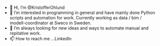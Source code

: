 - 👋 Hi, I’m @KristofferOhlund
- 👀 I’m interested in programming in general and have mainly done Python scripts and automation for work. Currently working as data / bim / modell-coordinator
at Sweco in Sweden.
- 💞️ I’m always looking for new ideas and ways to automate manual and repitative work.
- 📫 How to reach me ...LinkedIn

<!---
KristofferOhlund/KristofferOhlund is a ✨ special ✨ repository because its `README.md` (this file) appears on your GitHub profile.
You can click the Preview link to take a look at your changes.
--->
